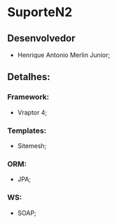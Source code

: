 # SuporteN2 

## Desenvolvedor
  - Henrique Antonio Merlin Junior;
  
## Detalhes:
### Framework:
 - Vraptor 4;
### Templates:
 - Sitemesh;
### ORM:
 - JPA;
### WS:
 - SOAP;
